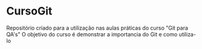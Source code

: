 # CursoGit
Repositório criado para a utilização nas aulas práticas do curso "Git para QA's"
O objetivo do curso é demonstrar a importancia do Git e como utiliza-lo
